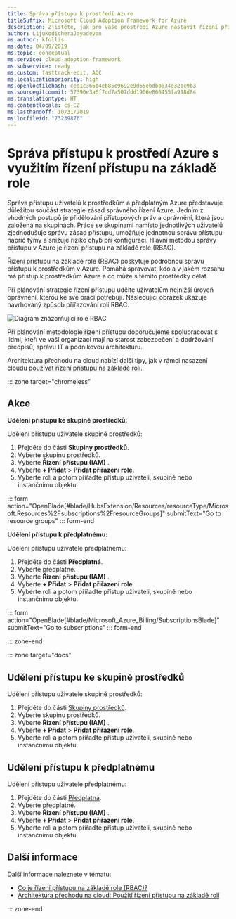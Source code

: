 ```yaml
---
title: Správa přístupu k prostředí Azure
titleSuffix: Microsoft Cloud Adoption Framework for Azure
description: Zjistěte, jak pro vaše prostředí Azure nastavit řízení přístupu s využitím řízení přístupu na základě role (RBAC).
author: LijuKodicheraJayadevan
ms.author: kfollis
ms.date: 04/09/2019
ms.topic: conceptual
ms.service: cloud-adoption-framework
ms.subservice: ready
ms.custom: fasttrack-edit, AQC
ms.localizationpriority: high
ms.openlocfilehash: ced1c366b4eb85c9692e9d65ebdbb034e32bc9b3
ms.sourcegitcommit: 57390e3a6f7cd7a507ddd1906e866455fa998d84
ms.translationtype: HT
ms.contentlocale: cs-CZ
ms.lasthandoff: 10/31/2019
ms.locfileid: "73239876"
---
```

# <a name="manage-access-to-your-azure-environment-with-role-based-access-controls"></a>Správa přístupu k prostředí Azure s využitím řízení přístupu na základě role

Správa přístupu uživatelů k prostředkům a předplatným Azure představuje důležitou součást strategie zásad správného řízení Azure. Jedním z vhodných postupů je přidělování přístupových práv a oprávnění, která jsou založená na skupinách. Práce se skupinami namísto jednotlivých uživatelů zjednodušuje správu zásad přístupu, umožňuje jednotnou správu přístupu napříč týmy a snižuje riziko chyb při konfiguraci. Hlavní metodou správy přístupu v Azure je řízení přístupu na základě role (RBAC).

Řízení přístupu na základě role (RBAC) poskytuje podrobnou správu přístupu k prostředkům v Azure. Pomáhá spravovat, kdo a v jakém rozsahu má přístup k prostředkům Azure a co může s těmito prostředky dělat.

Při plánování strategie řízení přístupu udělte uživatelům nejnižší úroveň oprávnění, kterou ke své práci potřebují. Následující obrázek ukazuje navrhovaný způsob přiřazování rolí RBAC.

![Diagram znázorňující role RBAC](./media/manage-access/role-examples.png)

Při plánování metodologie řízení přístupu doporučujeme spolupracovat s lidmi, kteří ve vaší organizaci mají na starost zabezpečení a dodržování předpisů, správu IT a podnikovou architekturu.

Architektura přechodu na cloud nabízí další tipy, jak v rámci nasazení cloudu [používat řízení přístupu na základě rolí](../considerations/roles.md).

::: zone target="chromeless"

## <a name="actions"></a>Akce

**Udělení přístupu ke skupině prostředků:**

Udělení přístupu uživatele skupině prostředků:

1. Přejděte do části **Skupiny prostředků**.
1. Vyberte skupinu prostředků.
1. Vyberte **Řízení přístupu (IAM)** .
1. Vyberte **+ Přidat** > **Přidat přiřazení role**.
1. Vyberte roli a potom přiřaďte přístup uživateli, skupině nebo instančnímu objektu.

::: form action="OpenBlade[#blade/HubsExtension/Resources/resourceType/Microsoft.Resources%2Fsubscriptions%2FresourceGroups]" submitText="Go to resource groups" ::: form-end

**Udělení přístupu k předplatnému:**

Udělení přístupu uživatele předplatnému:

1. Přejděte do části **Předplatná**.
1. Vyberte předplatné.
1. Vyberte **Řízení přístupu (IAM)** .
1. Vyberte **+ Přidat** > **Přidat přiřazení role**.
1. Vyberte roli a potom přiřaďte přístup uživateli, skupině nebo instančnímu objektu.

::: form action="OpenBlade[#blade/Microsoft_Azure_Billing/SubscriptionsBlade]" submitText="Go to subscriptions" ::: form-end

::: zone-end

::: zone target="docs"

## <a name="grant-resource-group-access"></a>Udělení přístupu ke skupině prostředků

Udělení přístupu uživatele skupině prostředků:

1. Přejděte do části [Skupiny prostředků](https://portal.azure.com/#blade/HubsExtension/Resources/resourceType/Microsoft.Resources%2Fsubscriptions%2FresourceGroups).
1. Vyberte skupinu prostředků.
1. Vyberte **Řízení přístupu (IAM)** .
1. Vyberte **+ Přidat** > **Přidat přiřazení role**.
1. Vyberte roli a potom přiřaďte přístup uživateli, skupině nebo instančnímu objektu.

## <a name="grant-subscription-access"></a>Udělení přístupu k předplatnému

Udělení přístupu uživatele předplatnému:

1. Přejděte do části [Předplatná](https://portal.azure.com/#blade/Microsoft_Azure_Billing/SubscriptionsBlade).
1. Vyberte předplatné.
1. Vyberte **Řízení přístupu (IAM)** .
1. Vyberte **+ Přidat** > **Přidat přiřazení role**.
1. Vyberte roli a potom přiřaďte přístup uživateli, skupině nebo instančnímu objektu.

## <a name="learn-more"></a>Další informace

Další informace naleznete v tématu:

- [Co je řízení přístupu na základě role (RBAC)?](https://docs.microsoft.com/azure/role-based-access-control/overview)
- [Architektura přechodu na cloud: Použití řízení přístupu na základě rolí](../considerations/roles.md)

::: zone-end
